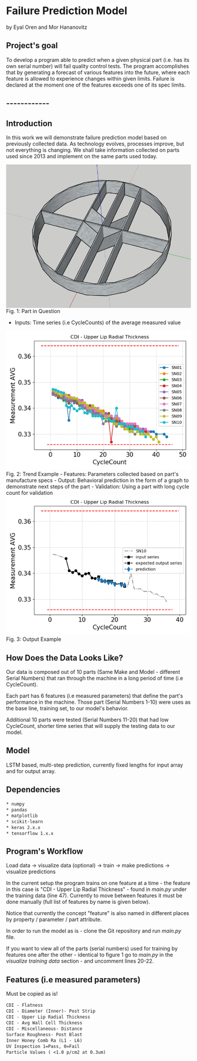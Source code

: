 # Failure Prediction Model 
by Eyal Oren and Mor Hananovitz

## Project's goal
To develop a program able to predict when a given physical part (i.e. has its own serial number) will fail quality control tests. The program accomplishes that by generating a forecast of various features into the future, where each feature is allowed to experience changes within given limits. Failure is declared at the moment one of the features exceeds one of its spec limits.

## ------------

## Introduction 
In this work we will demonstrate failure prediction model based on previously collected data.
As technology evolves, processes improve, but not everything is changing. We shall take information collected on parts used since 2013 and implement on the same parts used today.

<img src=part.JPG align="center" width=700>
Fig. 1: Part in Question

  - Inputs: Time series (i.e CycleCounts) of the average measured value

<img src=trend_example.png align=“center” width=700>
Fig. 2: Trend Example
  - Features: Parameters collected based on part's manufacture specs
  - Output: Behavioral prediction in the form of a graph to demonstrate next steps of the part
  - Validation: Using a part with long cycle count for validation

<img src=output_example.png align=“center” width=700>
Fig. 3: Output Example

## How Does the Data Looks Like?

Our data is composed out of 10 parts (Same Make and Model - different Serial Numbers) that ran through the machine in a long period of time (i.e CycleCount).

Each part has 6 features (i.e measured parameters) that define the part's performance in the machine.
Those part (Serial Numbers 1-10) were uses as the base line, training set, to our model's behavior.

Additional 10 parts were tested (Serial Numbers 11-20) that had low CycleCount, shorter time series that will supply the testing data to our model. 

## Model
LSTM based, multi-step prediction, currently fixed lengths for input array and for output array.

## Dependencies
	* numpy
	* pandas
	* matplotlib
	* scikit-learn
	* keras 2.x.x
	* tensorflow 1.x.x

## Program's Workflow
Load data -> visualize data (optional) -> train -> make predictions -> visualize predictions

In the current setup the program trains on one feature at a time - the feature in this case is "CDI - Upper Lip Radial Thickness" - found in _main.py_ under the training data (line 47). Currently to move between features it must be done manually (full list of features by name is given below).

Notice that currently the concept "feature" is also named in different places by property / parameter / part attribute.

In order to run the model as is - clone the Git repository and run _main.py_ file.

If you want to view all of the parts (serial numbers) used for training by features one after the other - identical to figure 1 go to _main.py_ in the _visualize training data_ section - and uncomment lines 20-22.

## Features (i.e measured parameters)
Must be copied as is!

	CDI - Flatness
	CDI - Diameter (Inner)- Post Strip
	CDI - Upper Lip Radial Thickness
	CDI - Avg Wall Cell Thickness
	CDI - Miscellaneous- Distance
	Surface Roughness- Post Blast
	Inner Honey Comb Ra (L1 - L6)
	UV Inspection 1=Pass, 0=Fail
	Particle Values ( <1.0 p/cm2 at 0.3um)
